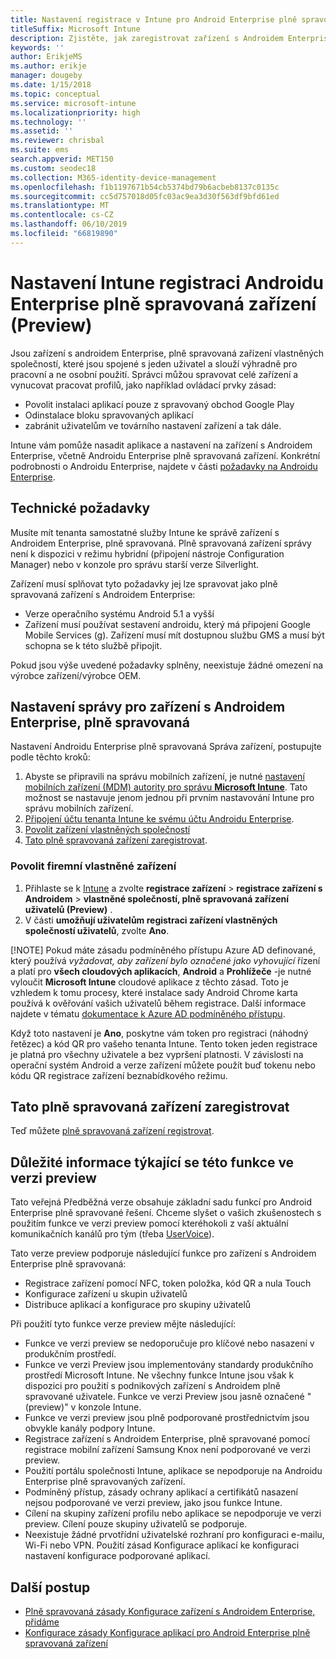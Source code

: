 ```yaml
---
title: Nastavení registrace v Intune pro Android Enterprise plně spravovaná zařízení
titleSuffix: Microsoft Intune
description: Zjistěte, jak zaregistrovat zařízení s Androidem Enterprise, plně spravovaná v Intune.
keywords: ''
author: ErikjeMS
ms.author: erikje
manager: dougeby
ms.date: 1/15/2018
ms.topic: conceptual
ms.service: microsoft-intune
ms.localizationpriority: high
ms.technology: ''
ms.assetid: ''
ms.reviewer: chrisbal
ms.suite: ems
search.appverid: MET150
ms.custom: seodec18
ms.collection: M365-identity-device-management
ms.openlocfilehash: f1b1197671b54cb5374bd79b6acbeb8137c0135c
ms.sourcegitcommit: cc5d757018d05fc03ac9ea3d30f563df9bfd61ed
ms.translationtype: MT
ms.contentlocale: cs-CZ
ms.lasthandoff: 06/10/2019
ms.locfileid: "66819890"
---
```

# <a name="set-up-intune-enrollment-of-android-enterprise-fully-managed-devices-preview"></a>Nastavení Intune registraci Androidu Enterprise plně spravovaná zařízení (Preview)

Jsou zařízení s androidem Enterprise, plně spravovaná zařízení vlastněných společností, které jsou spojené s jeden uživatel a slouží výhradně pro pracovní a ne osobní použití. Správci můžou spravovat celé zařízení a vynucovat pracovat profilů, jako například ovládací prvky zásad:
- Povolit instalaci aplikací pouze z spravovaný obchod Google Play
- Odinstalace bloku spravovaných aplikací
- zabránit uživatelům ve továrního nastavení zařízení a tak dále.

Intune vám pomůže nasadit aplikace a nastavení na zařízení s Androidem Enterprise, včetně Androidu Enterprise plně spravovaná zařízení. Konkrétní podrobnosti o Androidu Enterprise, najdete v části [požadavky na Androidu Enterprise](https://support.google.com/work/android/answer/6174145?hl=en&ref_topic=6151012).

## <a name="technical-requirements"></a>Technické požadavky

Musíte mít tenanta samostatné služby Intune ke správě zařízení s Androidem Enterprise, plně spravovaná. Plně spravovaná zařízení správy není k dispozici v režimu hybridní (připojení nástroje Configuration Manager) nebo v konzole pro správu starší verze Silverlight.

Zařízení musí splňovat tyto požadavky jej lze spravovat jako plně spravovaná zařízení s Androidem Enterprise:

- Verze operačního systému Android 5.1 a vyšší
- Zařízení musí používat sestavení androidu, který má připojení Google Mobile Services (g). Zařízení musí mít dostupnou službu GMS a musí být schopna se k této službě připojit.

Pokud jsou výše uvedené požadavky splněny, neexistuje žádné omezení na výrobce zařízení/výrobce OEM.

## <a name="set-up-android-enterprise-fully-managed-device-management"></a>Nastavení správy pro zařízení s Androidem Enterprise, plně spravovaná

Nastavení Androidu Enterprise plně spravovaná Správa zařízení, postupujte podle těchto kroků:

1. Abyste se připravili na správu mobilních zařízení, je nutné [nastavení mobilních zařízení (MDM) autority pro správu **Microsoft Intune**](mdm-authority-set.md). Tato možnost se nastavuje jenom jednou při prvním nastavování Intune pro správu mobilních zařízení.
2. [Připojení účtu tenanta Intune ke svému účtu Androidu Enterprise](connect-intune-android-enterprise.md).
3. [Povolit zařízení vlastněných společností](#enable-corporate-owned-user-devices)
4. [Tato plně spravovaná zařízení zaregistrovat](#enroll-the-fully-managed-devices).

### <a name="enable-corporate-owned-user-devices"></a>Povolit firemní vlastněné zařízení

1. Přihlaste se k [Intune](https://go.microsoft.com/fwlink/?linkid=2090973) a zvolte **registrace zařízení** > **registrace zařízení s Androidem** > **vlastněné společností, plně spravovaná zařízení uživatelů (Preview)** .
2. V části **umožňují uživatelům registraci zařízení vlastněných společností uživatelů**, zvolte **Ano**.

[!NOTE]
Pokud máte zásadu podmíněného přístupu Azure AD definované, který používá *vyžadovat, aby zařízení bylo označené jako vyhovující* řízení a platí pro **všech cloudových aplikacích**, **Android** a **Prohlížeče** -je nutné vyloučit **Microsoft Intune** cloudové aplikace z těchto zásad. Toto je vzhledem k tomu procesy, které instalace sady Android Chrome karta používá k ověřování vašich uživatelů během registrace. Další informace najdete v tématu [dokumentace k Azure AD podmíněného přístupu](https://docs.microsoft.com/azure/active-directory/conditional-access/).

Když toto nastavení je **Ano**, poskytne vám token pro registraci (náhodný řetězec) a kód QR pro vašeho tenanta Intune. Tento token jeden registrace je platná pro všechny uživatele a bez vypršení platnosti. V závislosti na operační systém Android a verze zařízení můžete použít buď tokenu nebo kódu QR registrace zařízení beznabídkového režimu.

## <a name="enroll-the-fully-managed-devices"></a>Tato plně spravovaná zařízení zaregistrovat
Teď můžete [plně spravovaná zařízení registrovat](android-dedicated-devices-fully-managed-enroll.md).

## <a name="considerations-for-this-preview-feature"></a>Důležité informace týkající se této funkce ve verzi preview
Tato veřejná Předběžná verze obsahuje základní sadu funkcí pro Android Enterprise plně spravované řešení. Chceme slyšet o vašich zkušenostech s použitím funkce ve verzi preview pomocí kteréhokoli z vaší aktuální komunikačních kanálů pro tým (třeba [UserVoice](https://microsoftintune.uservoice.com/forums/291681-ideas?category_id=210853)).

Tato verze preview podporuje následující funkce pro zařízení s Androidem Enterprise plně spravovaná:
- Registrace zařízení pomocí NFC, token položka, kód QR a nula Touch
- Konfigurace zařízení u skupin uživatelů
- Distribuce aplikací a konfigurace pro skupiny uživatelů


Při použití tyto funkce verze preview mějte následující:
- Funkce ve verzi preview se nedoporučuje pro klíčové nebo nasazení v produkčním prostředí. 
- Funkce ve verzi Preview jsou implementovány standardy produkčního prostředí Microsoft Intune. Ne všechny funkce Intune jsou však k dispozici pro použití s podnikových zařízení s Androidem plně spravované uživatele. Funkce ve verzi Preview jsou jasně označené "(preview)" v konzole Intune. 
- Funkce ve verzi preview jsou plně podporované prostřednictvím jsou obvykle kanály podpory Intune.
- Registrace zařízení s Androidem Enterprise, plně spravované pomocí registrace mobilní zařízení Samsung Knox není podporované ve verzi preview. 
- Použití portálu společnosti Intune, aplikace se nepodporuje na Androidu Enterprise plně spravovaných zařízení. 
- Podmíněný přístup, zásady ochrany aplikací a certifikátů nasazení nejsou podporované ve verzi preview, jako jsou funkce Intune. 
- Cílení na skupiny zařízení profilu nebo aplikace se nepodporuje ve verzi preview. Cílení pouze skupiny uživatelů se podporuje. 
- Neexistuje žádné prvotřídní uživatelské rozhraní pro konfiguraci e-mailu, Wi-Fi nebo VPN. Použití zásad Konfigurace aplikací ke konfiguraci nastavení konfigurace podporované aplikací.

## <a name="next-steps"></a>Další postup
- [Plně spravovaná zásady Konfigurace zařízení s Androidem Enterprise, přidáme](device-restrictions-android-for-work.md#device-owner-only)
- [Konfigurace zásady Konfigurace aplikací pro Android Enterprise plně spravovaná zařízení](app-configuration-policies-use-android.md)

